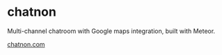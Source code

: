 # chatnon

Multi-channel chatroom with Google maps integration, built with Meteor.

[chatnon.com](https://chatnon.com)
